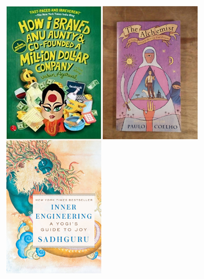 <img src="books/varunA.jpg" width="250" height="350">
<img src="books/pauloC.jpg" width="250" height="350">
<img src="books/sadhguru.jpg" width="250" height="350">


